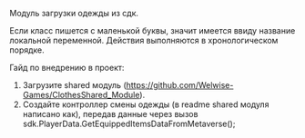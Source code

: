 Модуль загрузки одежды из сдк.

Если класс пишется с маленькой буквы, значит имеется ввиду название локальной переменной. Действия выполняются в хронологическом порядке.

Гайд по внедрению в проект:

1. Загрузите shared модуль (https://github.com/Welwise-Games/ClothesShared_Module).
2. Создайте контроллер смены одежды (в readme shared модуля написано как), передав данные через вызов sdk.PlayerData.GetEquippedItemsDataFromMetaverse();
